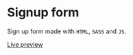 # Signup form

Sign up form made with `HTML`, `SASS` and `JS`.

[Live preview](https://mykolassl.github.io/signup-form/)
